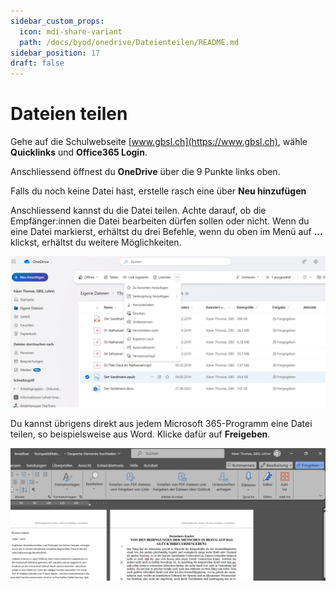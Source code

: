 ```yaml
---
sidebar_custom_props:
  icon: mdi-share-variant
  path: /docs/byod/onedrive/Dateienteilen/README.md
sidebar_position: 17
draft: false
---
```


# Dateien teilen

Gehe auf die Schulwebseite [www.gbsl.ch](https://www.gbsl.ch), wähle __Quicklinks__ und __Office365 Login__.

Anschliessend öffnest du **OneDrive** über die 9 Punkte links oben.

Falls du noch keine Datei hast, erstelle rasch eine über __Neu hinzufügen__

Anschliessend kannst du die Datei teilen. Achte darauf, ob die Empfänger:innen die Datei bearbeiten dürfen sollen oder nicht.
Wenn du eine Datei markierst, erhältst du drei Befehle, wenn du oben im Menü auf __...__ klickst, erhältst du weitere Möglichkeiten.

![](OneDriveDateiteilen1.png)

Du kannst übrigens direkt aus jedem Microsoft 365-Programm eine Datei teilen, so beispielsweise aus Word. Klicke dafür auf __Freigeben__.

![](WordDateiteilen1.png)
